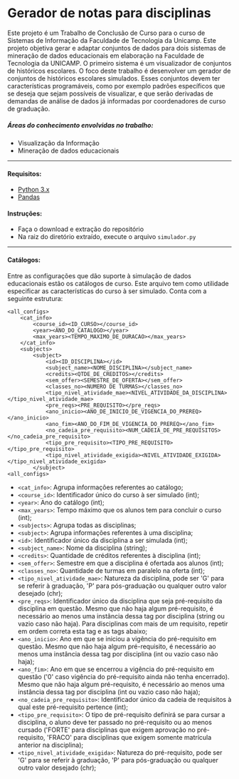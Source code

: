 # Gerador de notas para disciplinas

Este projeto é um Trabalho de Conclusão de Curso para o curso de Sistemas de Informação da Faculdade de Tecnologia da Unicamp. Este projeto objetiva gerar e adaptar conjuntos de dados para dois sistemas de mineração de dados educacionais em elaboração na Faculdade de Tecnologia da UNICAMP. O primeiro sistema é um visualizador de conjuntos de históricos escolares. O foco deste trabalho é desenvolver um gerador de conjuntos de históricos escolares simulados.
Esses conjuntos devem ter características programáveis, como por exemplo padrões específicos que se deseja que sejam possíveis de visualizar, e que serão derivadas de demandas de análise de dados já informadas por coordenadores de curso de graduação.

##### Áreas do conhecimento envolvidas no trabalho:
- Visualização da Informação
- Mineração de dados educacionais
---
#### Requisitos:
- [Python 3.x](https://www.python.org/download/releases/3.0/)
- [Pandas](https://pandas.pydata.org/)
#### Instruções:
- Faça o download e extração do repositório
- Na raiz do diretório extraído, execute o arquivo `simulador.py`
---
#### Catálogos:

Entre as configurações que dão suporte à simulação de dados educacionais estão os catálogos de curso. Este arquivo tem como utilidade especificar as características do curso à ser simulado. Conta com a seguinte estrutura:

```
<all_configs>
	<cat_info>
		<course_id><ID_CURSO></course_id>
		<year><ANO_DO_CATALOGO></year>
		<max_years><TEMPO_MAXIMO_DE_DURACAO></max_years>
	</cat_info>
	<subjects>
		<subject>
			<id><ID_DISCIPLINA></id>
			<subject_name><NOME_DISCIPLINA></subject_name>
			<credits><QTDE_DE_CREDITOS></credits>
			<sem_offer><SEMESTRE_DE_OFERTA></sem_offer>
			<classes_no><NUMERO DE TURMAS></classes_no>
			<tipo_nivel_atividade_mae><NIVEL_ATIVIDADE_DA_DISCIPLINA></tipo_nivel_atividade_mae>
			<pre_reqs><PRE_REQUISITO></pre_reqs>
			<ano_inicio><ANO_DE_INICIO_DE_VIGENCIA_DO_PREREQ></ano_inicio>
			<ano_fim><ANO_DO_FIM_DE_VIGENCIA_DO_PREREQ></ano_fim>
			<no_cadeia_pre_requisito><NUM_CADEIA_DE_PRE_REQUISITOS></no_cadeia_pre_requisito>
			<tipo_pre_requisito><TIPO_PRE_REQUISITO></tipo_pre_requisito>
			<tipo_nivel_atividade_exigida><NIVEL_ATIVIDADE_EXIGIDA></tipo_nivel_atividade_exigida>
		</subject>
<all_configs>
```
- `<cat_info>`: Agrupa informações referentes ao catálogo;
- `<course_id>`: Identificador único do curso à ser simulado (int);
- `<year>`: Ano do catálogo (int);
- `<max_years>`: Tempo máximo que os alunos tem para concluir o curso (int);
- `<subjects>`:  Agrupa todas as disciplinas;
- `<subject>`: Agrupa informações referentes à uma disciplina;
- `<id>`: Identificador único da disciplina a ser simulada (int);
- `<subject_name>`: Nome da disciplina (string);
- `<credits>`: Quantidade de créditos referentes à disciplina (int);
- `<sem_offer>`: Semestre em que a disciplina é ofertada aos alunos (int);
- `<classes_no>`: Quantidade de turmas em paralelo na oferta (int);
- `<tipo_nivel_atividade_mae>`: Natureza da disciplina, pode ser 'G' para se referir à graduação, 'P' para pós-graduação ou qualquer outro valor desejado (chr);
- `<pre_reqs>`: Identificador único da disciplina que seja pré-requisito da disciplina em questão. Mesmo que não haja algum pré-requisito, é necessário ao menos uma instância dessa tag por disciplina (string ou vazio caso não haja). Para disciplinas com mais de um requisito, repetir em ordem correta esta tag e as tags abaixo;
- `<ano_inicio>`: Ano em que se iniciou a vigência do pré-requisito em questão. Mesmo que não haja algum pré-requisito, é necessário ao menos uma instância dessa tag por disciplina (int ou vazio caso não haja);
- `<ano_fim>`: Ano em que se encerrou a vigência do pré-requisito em questão ('0' caso vigência do pré-requisito ainda não tenha encerrado). Mesmo que não haja algum pré-requisito, é necessário ao menos uma instância dessa tag por disciplina (int ou vazio caso não haja);
- `<no_cadeia_pre_requisito>`: Identificador único da cadeia de requisitos à qual este pré-requisito pertence (int);
- `<tipo_pre_requisito>`: O tipo de pré-requisito definirá se para cursar a disciplina, o aluno deve ter passado no pré-requisito ou ao menos cursado ('FORTE' para disciplinas que exigem aprovação no pré-requisito, 'FRACO' para disciplinas que exigem somente matrícula anterior na disciplina);
- `<tipo_nivel_atividade_exigida>`: Natureza do pré-requisito, pode ser 'G' para se referir à graduação, 'P' para pós-graduação ou qualquer outro valor desejado (chr);

